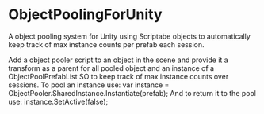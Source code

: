 # ObjectPoolingForUnity
 A object pooling system for Unity using Scriptabe objects to automatically keep track of max instance counts per prefab each session.
 
 Add a object pooler script to an object in the scene and provide it a transform as a parent for all pooled object and an instance of a ObjectPoolPrefabList SO to keep track of max instance counts over sessions.
 To pool an instance use:
 var instance = ObjectPooler.SharedInstance.Instantiate(prefab);
 And to return it to the pool use:
 instance.SetActive(false);
